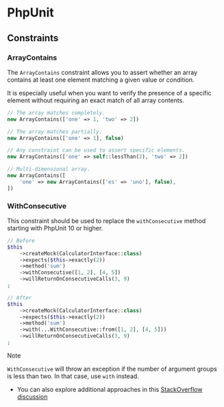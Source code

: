 # PhpUnit

## Constraints

### ArrayContains

The `ArrayContains` constraint allows you to assert whether an array contains at least one element matching a given
value or condition.

It is especially useful when you want to verify the presence of a specific element without requiring an exact match of
all array contents.

```php
// The array matches completely.
new ArrayContains(['one' => 1, 'two' => 2])

// The array matches partially.
new ArrayContains(['one' => 1], false)

// Any constraint can be used to assert specific elements.
new ArrayContains(['one' => self::lessThan(2), 'two' => 2])

// Multi-dimensional array.
new ArrayContains([
    'one' => new ArrayContains(['es' => 'uno'], false),
])
```

### WithConsecutive

This constraint should be used to replace the `withConsecutive` method starting with PhpUnit 10 or higher.

```php
// Before
$this
    ->createMock(CalculatorInterface::class)
    ->expects($this->exactly(2))
    ->method('sum')
    ->withConsecutive([1, 2], [4, 5])
    ->willReturnOnConsecutiveCalls(3, 9)
;

// After
$this
    ->createMock(CalculatorInterface::class)
    ->expects($this->exactly(2))
    ->method('sum')
    ->with(...WithConsecutive::from([1, 2], [4, 5]))
    ->willReturnOnConsecutiveCalls(3, 9)
;
```

> [!NOTE]
> `WithConsecutive` will throw an exception if the number of argument groups is less than two. In that case, use `with`
> instead.

- You can also explore additional approaches in
  this [StackOverflow discussion](https://stackoverflow.com/questions/75389000/replace-phpunit-method-withconsecutive-abandoned-in-phpunit-10)
